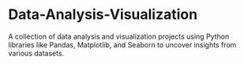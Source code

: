 # Data-Analysis-Visualization
A collection of data analysis and visualization projects using Python libraries like Pandas, Matplotlib, and Seaborn to uncover insights from various datasets.
